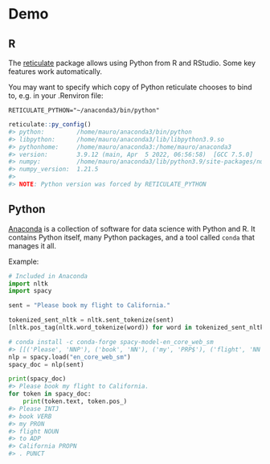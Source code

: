 
# Demo

## R

The [reticulate](https://rstudio.github.io/reticulate/) package allows
using Python from R and RStudio. Some key features work automatically.

You may want to specify which copy of Python reticulate chooses to bind
to, e.g. in your .Renviron file:

    RETICULATE_PYTHON="~/anaconda3/bin/python"

``` r
reticulate::py_config()
#> python:         /home/mauro/anaconda3/bin/python
#> libpython:      /home/mauro/anaconda3/lib/libpython3.9.so
#> pythonhome:     /home/mauro/anaconda3:/home/mauro/anaconda3
#> version:        3.9.12 (main, Apr  5 2022, 06:56:58)  [GCC 7.5.0]
#> numpy:          /home/mauro/anaconda3/lib/python3.9/site-packages/numpy
#> numpy_version:  1.21.5
#> 
#> NOTE: Python version was forced by RETICULATE_PYTHON
```

## Python

[Anaconda](https://docs.continuum.io/anaconda/) is a collection of
software for data science with Python and R. It contains Python itself,
many Python packages, and a tool called `conda` that manages it all.

Example:

``` python
# Included in Anaconda
import nltk
import spacy

sent = "Please book my flight to California."

tokenized_sent_nltk = nltk.sent_tokenize(sent)
[nltk.pos_tag(nltk.word_tokenize(word)) for word in tokenized_sent_nltk]

# conda install -c conda-forge spacy-model-en_core_web_sm
#> [[('Please', 'NNP'), ('book', 'NN'), ('my', 'PRP$'), ('flight', 'NN'), ('to', 'TO'), ('California', 'NNP'), ('.', '.')]]
nlp = spacy.load("en_core_web_sm")
spacy_doc = nlp(sent)

print(spacy_doc)
#> Please book my flight to California.
for token in spacy_doc:
    print(token.text, token.pos_)
#> Please INTJ
#> book VERB
#> my PRON
#> flight NOUN
#> to ADP
#> California PROPN
#> . PUNCT
```
